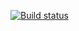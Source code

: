 [![Build status](https://ci.appveyor.com/api/projects/status/1vovmeq6r47ig5ql?svg=true)](https://ci.appveyor.com/project/KhMagomed/avtotestdz3-1)
